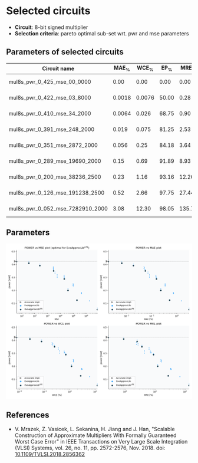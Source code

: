 
Selected circuits
===================
 - **Circuit**: 8-bit signed multiplier
 - **Selection criteria**: pareto optimal sub-set wrt. pwr and mse parameters

Parameters of selected circuits
----------------------------

| Circuit name | MAE<sub>%</sub> | WCE<sub>%</sub> | EP<sub>%</sub> | MRE<sub>%</sub> | MSE | Download |
| --- |  --- | --- | --- | --- | --- | --- | 
| mul8s_pwr_0_425_mse_00_0000 | 0.00 | 0.00 | 0.00 | 0.00 | 0 |   [[Verilog<sub>PDK45</sub>](mul8s_pwr_0_425_mse_00_0000_pdk45.v)] [[C](mul8s_pwr_0_425_mse_00_0000.c)] |
| mul8s_pwr_0_422_mse_03_8000 | 0.0018 | 0.0076 | 50.00 | 0.28 | 3.8 |   [[Verilog<sub>PDK45</sub>](mul8s_pwr_0_422_mse_03_8000_pdk45.v)] [[C](mul8s_pwr_0_422_mse_03_8000.c)] |
| mul8s_pwr_0_410_mse_34_2000 | 0.0064 | 0.026 | 68.75 | 0.90 | 34 |   [[Verilog<sub>PDK45</sub>](mul8s_pwr_0_410_mse_34_2000_pdk45.v)] [[C](mul8s_pwr_0_410_mse_34_2000.c)] |
| mul8s_pwr_0_391_mse_248_2000 | 0.019 | 0.075 | 81.25 | 2.53 | 248 |   [[Verilog<sub>PDK45</sub>](mul8s_pwr_0_391_mse_248_2000_pdk45.v)] [[C](mul8s_pwr_0_391_mse_248_2000.c)] |
| mul8s_pwr_0_351_mse_2872_2000 | 0.056 | 0.25 | 84.18 | 3.64 | 2872 |   [[Verilog<sub>PDK45</sub>](mul8s_pwr_0_351_mse_2872_2000_pdk45.v)] [[C](mul8s_pwr_0_351_mse_2872_2000.c)] |
| mul8s_pwr_0_289_mse_19690_2000 | 0.15 | 0.69 | 91.89 | 8.93 | 19690 |   [[Verilog<sub>PDK45</sub>](mul8s_pwr_0_289_mse_19690_2000_pdk45.v)] [[C](mul8s_pwr_0_289_mse_19690_2000.c)] |
| mul8s_pwr_0_200_mse_38236_2500 | 0.23 | 1.16 | 93.16 | 12.26 | 38236 |   [[Verilog<sub>PDK45</sub>](mul8s_pwr_0_200_mse_38236_2500_pdk45.v)] [[C](mul8s_pwr_0_200_mse_38236_2500.c)] |
| mul8s_pwr_0_126_mse_191238_2500 | 0.52 | 2.66 | 97.75 | 27.44 | 191238 |   [[Verilog<sub>PDK45</sub>](mul8s_pwr_0_126_mse_191238_2500_pdk45.v)] [[C](mul8s_pwr_0_126_mse_191238_2500.c)] |
| mul8s_pwr_0_052_mse_7282910_2000 | 3.08 | 12.30 | 98.05 | 135.77 | 72829.102e2 |   [[Verilog<sub>PDK45</sub>](mul8s_pwr_0_052_mse_7282910_2000_pdk45.v)] [[C](mul8s_pwr_0_052_mse_7282910_2000.c)] |
    
Parameters
--------------
![Parameters figure](fig.png)

References
--------------
   - V. Mrazek, Z. Vasicek, L. Sekanina, H. Jiang and J. Han, "Scalable Construction of Approximate Multipliers With Formally Guaranteed Worst Case Error" in IEEE Transactions on Very Large Scale Integration (VLSI) Systems, vol. 26, no. 11, pp. 2572-2576, Nov. 2018. doi: [10.1109/TVLSI.2018.2856362](https://dx.doi.org/10.1109/TVLSI.2018.2856362)

             